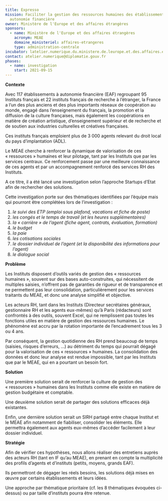 ```yaml
---
title: Expresso
mission: Faciliter la gestion des ressources humaines des établissements à
  autonomie financière
owner: Ministère de l'Europe et des affaires étrangères
sponsors:
  - name: Ministère de l'Europe et des affaires étrangères
    acronym: MEAE
    domaine_ministeriel: affaires-etrangeres
    type: administration-centrale
incubator: latelier.numerique.du.ministere.de.leurope.et.des.affaires.etrangeres
contact: atelier.numerique@diplomatie.gouv.fr
phases:
  - name: investigation
    start: 2021-09-15
---
```

**Contexte**

Avec 117 établissements à autonomie financière (EAF) regroupant 95 Instituts français et 22 instituts français de recherche à l’étranger, la France a l’un des plus anciens et des plus importants réseaux de coopération au monde, engagé dans l’enseignement du français, la promotion et la diffusion de la culture françaises, mais également les coopérations en matière de création artistique, d’enseignement supérieur et de recherche et de soutien aux industries culturelles et créatives françaises.

Ces instituts français emploient plus de 3 000 agents relevant du droit local du pays d’implantation (ADL).

Le MEAE cherche à renforcer la dynamique de valorisation de ces « ressources » humaines et leur pilotage, tant par les Instituts que par les services centraux. Ce renforcement passe par une meilleure connaissance de ces agents et par un accompagnement renforcé des services RH des Instituts.

A ce titre, il a été lancé une investigation selon l’approche Startups d’Etat afin de rechercher des solutions.

Cette investigation porte sur des thématiques identifiées par l’équipe mais qui pourront être complétées lors de l’investigation : 

1. *le suivi des ETP (emploi sous plafond, vacations et fiche de poste)*
2. *les congés et le temps de travail (et les heures supplémentaires)* 
3. *la « carrière » de l’agent (fiche agent, contrats, évaluation, formation)* 
4. *le budget* 
5. *la paie* 
6. *les cotisations sociales* 
7. *le dossier individuel de l’agent (et la disponibilité des informations pour l’agent)*
8. *le dialogue social*

**Problème**

Les Instituts disposent d’outils variés de gestion des « ressources humaines », souvent sur des bases auto-construites, qui nécessitent de multiples saisies, n’offrent pas de garanties de rigueur et de transparence et ne permettent pas leur consolidation, particulièrement pour les services traitants du MEAE, et donc une analyse simplifié et objective.

Les acteurs RH, tant dans les Instituts (Directeur secrétaires généraux, gestionnaire RH et les agents eux-mêmes) qu’à Paris (rédacteurs) sont confrontés à des outils, souvent Excel, qui ne remplissent pas toutes les fonctions utiles en matière de gestion des ressources humaines. Le phénomène est accru par la rotation importante de l’encadrement tous les 3 ou 4 ans.

Par conséquent, la gestion quotidienne des RH prend beaucoup de temps (saisies, risques d’erreurs, …) au détriment du temps qui pourrait dégagé pour la valorisation de ces « ressources » humaines. La consolidation des données et donc leur analyse est rendue impossible, tant par les Instituts que par le MEAE, qui en a pourtant un besoin fort.

**Solution**

Une première solution serait de renforcer la culture de gestion des « ressources » humaines dans les Instituts comme elle existe en matière de gestion budgétaire et comptable.

Une deuxième solution serait de partager des solutions efficaces déjà existantes.

Enfin, une dernière solution serait un SIRH partagé entre chaque Institut et le MEAE afin notamment de fiabiliser, consolider les éléments. Elle permettra également aux agents eux-mêmes d’accéder facilement à leur dossier individuel.

**Stratégie**

Afin de vérifier ces hypothèses, nous allons réaliser des entretiens auprès des acteurs RH (tant en IF qu’au MEAE), en prenant en compte la multiplicité des profils d’agents et d’instituts (petits, moyens, grands EAF).

Ils permettront de dégager les réels besoins, les solutions déjà mises en œuvre par certains établissements et leurs idées.

Une approche par thématique prioritaire (cf. les 8 thématiques évoquées ci-dessus) ou par taille d’instituts pourra être retenue.